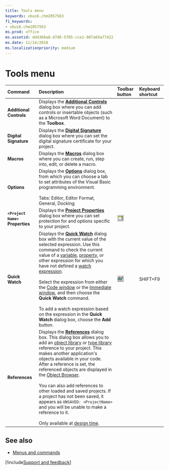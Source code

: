 ```yaml
---
title: Tools menu
keywords: vbui6.chm2057563
f1_keywords:
- vbui6.chm2057563
ms.prod: office
ms.assetid: dd4368a8-d7d6-5705-cce1-907a69a77422
ms.date: 11/24/2018
ms.localizationpriority: medium
---
```



# Tools menu

|Command|Description|Toolbar button|Keyboard shortcut|
|:------|:----------|:-------------|:----------------|
|**Additional Controls**|Displays the **[Additional Controls](additional-controls-dialog-box.md)** dialog box where you can add controls or insertable objects (such as a Microsoft Word Document) to the **Toolbox**.|||
|**Digital Signature**|Displays the **[Digital Signature](digital-signature-dialog-box.md)** dialog box where you can set the digital signature certificate for your project.|||
|**Macros**|Displays the **[Macros](macros-dialog-box.md)** dialog box where you can create, run, step into, edit, or delete a macro.|||
|**Options**|Displays the **[Options](options-dialog-box.md)** dialog box, from which you can choose a tab to set attributes of the Visual Basic programming environment.<br/><br/>Tabs: Editor, Editor Format, General, Docking |||
|**`<Project Name>` Properties**|Displays the **[Project Properties](project-properties-dialog-box.md)** dialog box where you can set protection for and options specific to your project.|![Project Name Properties Toolbar button](../../../images/tbr_prpr_ZA01201728.gif)||
|**Quick Watch**|Displays the **[Quick Watch](quick-watch-dialog-box.md)** dialog box with the current value of the selected expression. Use this command to check the current value of a [variable](../../Glossary/vbe-glossary.md#variable), [property](../../Glossary/vbe-glossary.md#property), or other expression for which you have not defined a [watch expression](../../Glossary/vbe-glossary.md#watch-expression).<br/><br/>Select the expression from either the [Code window](code-window.md) or the [Immediate window](immediate-window.md), and then choose the **Quick Watch** command.<br/><br/>To add a watch expression based on the expression in the **Quick Watch** dialog box, choose the **Add** button.|![Quick Watch Toolbar button](../../../images/tbr_qwat_ZA01201733.gif) |SHIFT+F9|
|**References**|Displays the **[References](references-dialog-box.md)** dialog box. This dialog box allows you to add an [object library](../../Glossary/vbe-glossary.md#object-library) or [type library](../../Glossary/vbe-glossary.md#type-library) reference to your project. This makes another application's objects available in your code. After a reference is set, the referenced objects are displayed in the [Object Browser](../../Glossary/vbe-glossary.md#object-browser). <br/><br/>You can also add references to other loaded and saved projects. If a project has not been saved, it appears as `UNSAVED: <ProjectName>` and you will be unable to make a reference to it.<br/><br/>Only available at [design time](../../Glossary/vbe-glossary.md#design-time).|||


## See also

- [Menus and commands](../menus-commands.md)

[!include[Support and feedback](~/includes/feedback-boilerplate.md)]
